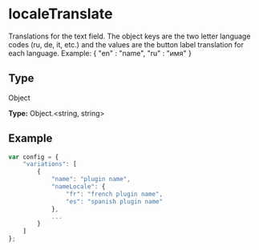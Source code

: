 # localeTranslate

Translations for the text field. The object keys are the two letter language codes (ru, de, it, etc.) and the values are the button label translation for each language.
Example: &#123; "en" : "name", "ru" : "имя" &#125;

## Type

Object

**Type:** Object.&lt;string, string&gt;



## Example

```javascript editor-xlsx
var config = {
    "variations": [
        {
            "name": "plugin name",
            "nameLocale": {
                "fr": "french plugin name",
                "es": "spanish plugin name"
            },
            ...
        }
    ]
};
```
